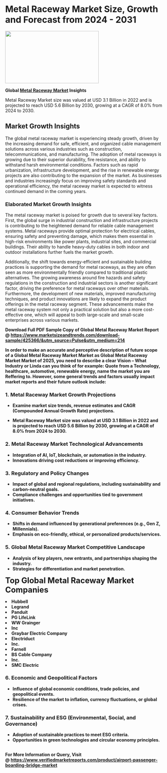 <H1>Metal Raceway Market Size, Growth and Forecast from 2024 - 2031</H1><img class="aligncenter size-medium wp-image-584254" src="https://thirdeyenews.in/wp-content/uploads/2024/09/Global-Market-Research-300x168.jpeg" alt="" width="300" height="168" /><p><strong>Global&nbsp;<a href="https://www.marketsizeandtrends.com/download-sample/425366/&amp;utm_source=Pulse&amp;utm_medium=214">Metal Raceway Market</a> Insights</strong></p><p>Metal Raceway Market size was valued at USD 3.1 Billion in 2022 and is projected to reach USD 5.6 Billion by 2030, growing at a CAGR of 8.0% from 2024 to 2030.</p><p><h2>Market Growth Insights</h2> <p>The global metal raceway market is experiencing steady growth, driven by the increasing demand for safe, efficient, and organized cable management solutions across various industries such as construction, telecommunications, and manufacturing. The adoption of metal raceways is growing due to their superior durability, fire resistance, and ability to withstand harsh environmental conditions. Factors such as rapid urbanization, infrastructure development, and the rise in renewable energy projects are also contributing to the expansion of the market. As businesses and industries increasingly focus on improving safety standards and operational efficiency, the metal raceway market is expected to witness continued demand in the coming years.</p> <p><strong></strong></p> <h3>Elaborated Market Growth Insights</h3> <p>The metal raceway market is poised for growth due to several key factors. First, the global surge in industrial construction and infrastructure projects is contributing to the heightened demand for reliable cable management systems. Metal raceways provide optimal protection for electrical cables, ensuring safety and preventing damage, which makes them essential in high-risk environments like power plants, industrial sites, and commercial buildings. Their ability to handle heavy-duty cables in both indoor and outdoor installations further fuels the market growth.</p> <p>Additionally, the shift towards energy-efficient and sustainable building practices is supporting the demand for metal raceways, as they are often seen as more environmentally friendly compared to traditional plastic alternatives. The growing awareness around fire hazards and safety regulations in the construction and industrial sectors is another significant factor, driving the preference for metal raceways over other materials. Furthermore, the development of new materials, improved manufacturing techniques, and product innovations are likely to expand the product offerings in the metal raceway segment. These advancements make the metal raceway system not only a practical solution but also a more cost-effective one, which will appeal to both large-scale and small-scale enterprises across various markets.</p> <p><strong></p><p><span class=""><strong>Download Full PDF Sample Copy of Global Metal Raceway Market Report</strong> @ <a href="https://www.marketsizeandtrends.com/download-sample/425366/&amp;utm_source=Pulse&amp;utm_medium=214" target="_blank">https://www.marketsizeandtrends.com/download-sample/425366/&amp;utm_source=Pulse&amp;utm_medium=214</a></span></p><p>In order to make an accurate and perceptive description of future scope of a Global&nbsp;Metal Raceway Market Market as Global&nbsp;Metal Raceway Market Market of 2025, you need to describe a clear Vision &ndash; What Industry or Linda can you think of for example: Quote from a Technology, healthcare, automotive, renewable energy, name the market you are Reffering to. However, some general trends and factors usually impact market reports and their future outlook include:</p><h3>1.&nbsp;<strong>Metal Raceway Market Growth Projections</strong></h3><ul><li>Examine market size trends, revenue estimates and CAGR (Compounded Annual Growth Rate) projections.</li><li><p>Metal Raceway Market size was valued at USD 3.1 Billion in 2022 and is projected to reach USD 5.6 Billion by 2030, growing at a CAGR of 8.0% from 2024 to 2030.</p></li></ul><h3>2.&nbsp;<strong>Metal Raceway Market Technological Advancements</strong></h3><ul><li>Integration of AI, IoT, blockchain, or automation in the industry.</li><li>Innovations driving cost reductions or improving efficiency.</li></ul><h3>3.&nbsp;<strong>Regulatory and Policy Changes</strong></h3><ul><li>Impact of global and regional regulations, including sustainability and carbon-neutral goals.</li><li>Compliance challenges and opportunities tied to government initiatives.</li></ul><h3>4.&nbsp;<strong>Consumer Behavior Trends</strong></h3><ul><li>Shifts in demand influenced by generational preferences (e.g., Gen Z, Millennials).</li><li>Emphasis on eco-friendly, ethical, or personalized products/services.</li></ul><h3>5.&nbsp;<strong>Global Metal Raceway Market Competitive Landscape</strong></h3><ul><li>Analysis of key players, new entrants, and partnerships shaping the industry.</li><li>Strategies for differentiation and market penetration.</li></ul><p data-pm-slice="1 1 []"><span style="color: inherit; font-family: inherit; font-size: 25px;">Top Global Metal Raceway Market Companies</span></p><div class="" data-test-id=""><p><li>Hubbell</li><li> Legrand</li><li> Panduit</li><li> PG LifeLink</li><li> WW Grainger</li><li> Inc</li><li> Graybar Electric Company</li><li> Electriduct</li><li> Inc.</li><li> Farnell</li><li> BS Cable Company</li><li> Inc.</li><li> SMC Electric</li></p></div><h3>6.&nbsp;<strong>Economic and Geopolitical Factors</strong></h3><ul><li>Influence of global economic conditions, trade policies, and geopolitical events.</li><li>Resilience of the market to inflation, currency fluctuations, or global crises.</li></ul><h3>7.&nbsp;<strong>Sustainability and ESG (Environmental, Social, and Governance)</strong></h3><ul><li>Adoption of sustainable practices to meet ESG criteria.</li><li>Opportunities in green technologies and circular economy principles.</li></ul><h2><strong style="font-size: 14px;">For More Information or Query, Visit @&nbsp;</strong><a style="background-color: #ffffff; font-size: 14px;" href="https://www.marketsizeandtrends.com/report/metal-raceway-market/" target="_blank">https://www.verifiedmarketreports.com/product/airport-passenger-boarding-bridge-market</a></h2>
